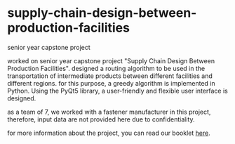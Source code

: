 # supply-chain-design-between-production-facilities
senior year capstone project

worked on senior year capstone project "Supply Chain Design Between Production Facilities". designed a routing algorithm to be used in the transportation of intermediate products between different facilities and different regions. for this purpose, a greedy algorithm is implemented in Python. Using the PyQt5 library, a user-friendly and flexible user interface is designed. 

as a team of 7, we worked with a fastener manufacturer in this project, therefore, input data are not provided here due to confidentiality.

for more information about the project, you can read our booklet [here](https://w3.ie.bilkent.edu.tr/wp-content/uploads/2023/07/booklet-for-the-web.pdf#page=232).

